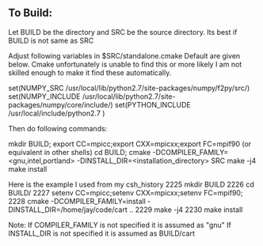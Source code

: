 To Build:
--------
Let BUILD be the directory and SRC be the source directory.
Its best if BUILD is not same as SRC

Adjust following variables in $SRC/standalone.cmake
Default are given below. Cmake unfortunately is unable to find this or
more likely I am not skilled enough to make it find these automatically.

set(NUMPY_SRC /usr/local/lib/python2.7/site-packages/numpy/f2py/src/)
set(NUMPY_INCLUDE /usr/local/lib/python2.7/site-packages/numpy/core/include/)
set(PYTHON_INCLUDE /usr/local/include/python2.7 )

Then do following commands:

mkdir BUILD;
export CC=mpicc;export CXX=mpicxx;export FC=mpif90 (or equivalent in other shells)
cd BUILD;
cmake -DCOMPILER_FAMILY=<gnu,intel,portland> -DINSTALL_DIR=<installation_directory> SRC
make -j4
make install 

Here is the example I used from my csh_history
 2225  mkdir BUILD
 2226  cd BUILD/
 2227  setenv CC=mpicc;setenv CXX=mpicxx;setenv FC=mpif90;
 2228  cmake -DCOMPILER_FAMILY=install -DINSTALL_DIR=/home/jay/code/cart ..
 2229  make -j4
 2230  make install

Note:
If COMPILER_FAMILY is not specified it is assumed as "gnu"
If INSTALL_DIR is not specified it is assumed as BUILD/cart
